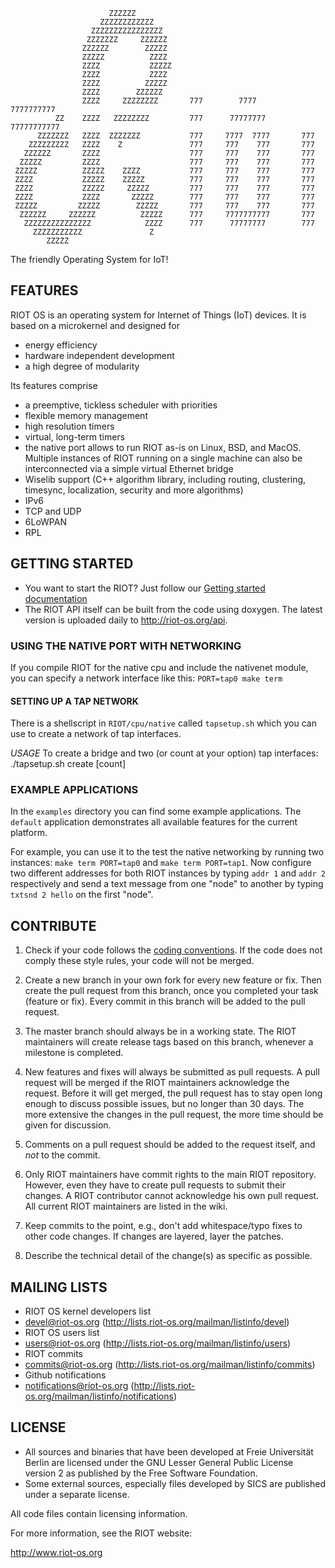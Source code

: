                          ZZZZZZ
                        ZZZZZZZZZZZZ
                      ZZZZZZZZZZZZZZZZ
                     ZZZZZZZ     ZZZZZZ
                    ZZZZZZ        ZZZZZ
                    ZZZZZ          ZZZZ
                    ZZZZ           ZZZZZ
                    ZZZZ           ZZZZ
                    ZZZZ          ZZZZZ
                    ZZZZ        ZZZZZZ
                    ZZZZ     ZZZZZZZZ       777        7777       7777777777
              ZZ    ZZZZ   ZZZZZZZZ         777      77777777    77777777777
          ZZZZZZZ   ZZZZ  ZZZZZZZ           777     7777  7777       777
        ZZZZZZZZZ   ZZZZ    Z               777     777    777       777
       ZZZZZZ       ZZZZ                    777     777    777       777
      ZZZZZ         ZZZZ                    777     777    777       777
     ZZZZZ          ZZZZZ    ZZZZ           777     777    777       777
     ZZZZ           ZZZZZ    ZZZZZ          777     777    777       777
     ZZZZ           ZZZZZ     ZZZZZ         777     777    777       777
     ZZZZ           ZZZZ       ZZZZZ        777     777    777       777
     ZZZZZ         ZZZZZ        ZZZZZ       777     777    777       777
      ZZZZZZ     ZZZZZZ          ZZZZZ      777     7777777777       777
       ZZZZZZZZZZZZZZZ            ZZZZ      777      77777777        777
         ZZZZZZZZZZZ               Z
            ZZZZZ

The friendly Operating System for IoT!

## FEATURES
RIOT OS is an operating system for Internet of Things (IoT) devices. It is based on a microkernel and designed for
* energy efficiency
* hardware independent development
* a high degree of modularity

Its features comprise
* a preemptive, tickless scheduler with priorities
* flexible memory management
* high resolution timers
* virtual, long-term timers
* the native port allows to run RIOT as-is on Linux, BSD, and MacOS. Multiple instances of RIOT running on a single machine can also be interconnected via a simple virtual Ethernet bridge
* Wiselib support (C++ algorithm library, including routing, clustering, timesync, localization, security and more algorithms)
* IPv6
* TCP and UDP
* 6LoWPAN
* RPL

## GETTING STARTED
* You want to start the RIOT? Just follow our [Getting started documentation](https://github.com/RIOT-OS/RIOT/wiki/Introduction)
* The RIOT API itself can be built from the code using doxygen. The latest version is uploaded daily to http://riot-os.org/api.

### USING THE NATIVE PORT WITH NETWORKING
If you compile RIOT for the native cpu and include the nativenet module, you can specify a network interface like this: `PORT=tap0 make term`

#### SETTING UP A TAP NETWORK
There is a shellscript in `RIOT/cpu/native` called `tapsetup.sh` which you can use to create a network of tap interfaces.

*USAGE*
To create a bridge and two (or count at your option) tap interfaces:
./tapsetup.sh create [count]

### EXAMPLE APPLICATIONS
In the `examples` directory you can find some example applications. The `default` application demonstrates all available features for the current platform.

For example, you can use it to the test the native networking by running two instances: `make term PORT=tap0` and `make term PORT=tap1`. Now configure two different addresses for both RIOT instances by typing `addr 1` and `addr 2` respectively and send a text message from one "node" to another by typing `txtsnd 2 hello` on the first "node".

## CONTRIBUTE
1. Check if your code follows the [coding conventions](https://github.com/RIOT-OS/RIOT/wiki/Coding-conventions). If the code does not comply these style rules, your code will not be merged.

2. Create a new branch in your own fork for every new feature or fix. Then create the pull request from this branch, once you completed your task (feature or fix). Every commit in this branch will be added to the pull request.

3. The master branch should always be in a working state. The RIOT maintainers will create release tags based on this branch, whenever a milestone is completed.

4. New features and fixes will always be submitted as pull requests. A pull request will be merged if the RIOT maintainers acknowledge the request. Before it will get merged, the pull request has to stay open long enough to discuss possible issues, but no longer than 30 days. The more extensive the changes in the pull request, the more time should be given for discussion.

5. Comments on a pull request should be added to the request itself, and *not* to the commit.

6. Only RIOT maintainers have commit rights to the main RIOT repository. However, even they have to create pull requests to submit their changes. A RIOT contributor cannot acknowledge his own pull request. All current RIOT maintainers are listed in the wiki.

7. Keep commits to the point, e.g., don't add whitespace/typo fixes to other code changes. If changes are layered, layer the patches.

8. Describe the technical detail of the change(s) as specific as possible.

## MAILING LISTS
* RIOT OS kernel developers list
 * devel@riot-os.org (http://lists.riot-os.org/mailman/listinfo/devel)
* RIOT OS users list
 * users@riot-os.org (http://lists.riot-os.org/mailman/listinfo/users)
* RIOT commits
 * commits@riot-os.org (http://lists.riot-os.org/mailman/listinfo/commits)
* Github notifications
 * notifications@riot-os.org  (http://lists.riot-os.org/mailman/listinfo/notifications)

## LICENSE
* All sources and binaries that have been developed at Freie Universität Berlin are
  licensed under the GNU Lesser General Public License version 2 as published by the
  Free Software Foundation.
* Some external sources, especially files developed by SICS are published under
  a separate license.

All code files contain licensing information.

For more information, see the RIOT website:

http://www.riot-os.org
